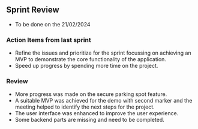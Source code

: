 ## Sprint Review

- To be done on the 21/02/2024

### Action Items from last sprint

- Refine the issues and prioritize for the sprint focussing on achieving an MVP to demonstrate the core functionality of the application.
- Speed up progress by spending more time on the project.

### Review

- More progress was made on the secure parking spot feature.
- A suitable MVP was achieved for the demo with second marker and the meeting helped to identify the next steps for the project.
- The user interface was enhanced to improve the user experience.
- Some backend parts are missing and need to be completed.
